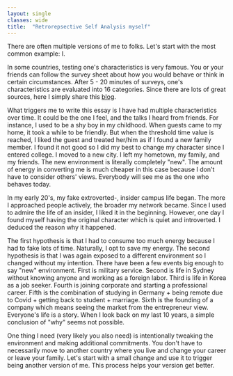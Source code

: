```yaml
---
layout: single
classes: wide
title:  "Retrorepsective Self Analysis myself"
---
```


There are often multiple versions of me to folks.
Let's start with the most common example: I.

In some countries, testing one's characteristics is very famous. 
You or your friends can follow the survey sheet about how you would behave or think in certain circumstances.
After 5 - 20 minutes of surveys, one's characteristics are evaluated into 16 categories.
Since there are lots of great sources, here I simply share this [blog](https://www.16personalities.com/free-personality-test).

What triggers me to write this essay is I have had multiple characteristics over time.
It could be the one I feel, and the talks I heard from friends.
For instance, I used to be a shy boy in my childhood.
When guests came to my home, it took a while to be friendly.
But when the threshold time value is reached, I liked the guest and treated her/him as if I found a new family member.
I found it not good so I did my best to change my character since I entered college.
I moved to a new city. I left my hometown, my family, and my friends.
The new environment is literally completely "new".
The amount of energy in converting me is much cheaper in this case because I don't have to consider others' views.
Everybody will see me as the one who behaves today.

In my early 20's, my fake extroverted-, insider campus life began.
The more I approached people actively, the broader my network became.
Since I used to admire the life of an insider, I liked it in the beginning.
However, one day I found myself having the original character which is quiet and introverted.
I deduced the reason why it happened.

The first hypothesis is that I had to consume too much energy because I had to fake lots of time.
Naturally, I opt to save my energy.
The second hypothesis is that I was again exposed to a different environment so I changed without my intention.
There have been a few events big enough to say "new" environment.
First is military service.
Second is life in Sydney without knowing anyone and working as a foreign labor.
Third is life in Korea as a job seeker.
Fourth is joining corporate and starting a professional career.
Fifth is the combination of studying in Germany + being remote due to Covid + getting back to student + marriage.
Sixth is the founding of a company which means seeing the market from the entrepreneur view.
Everyone's life is a story.
When I look back on my last 10 years, a simple conclusion of "why" seems not possible.
 
One thing I need (very likely you also need) is intentionally tweaking the environment and making additional commitments.
You don't have to necessarily move to another country where you live and change your career or leave your family.
Let's start with a small change and use it to trigger being another version of me.
This process helps your version get better.
